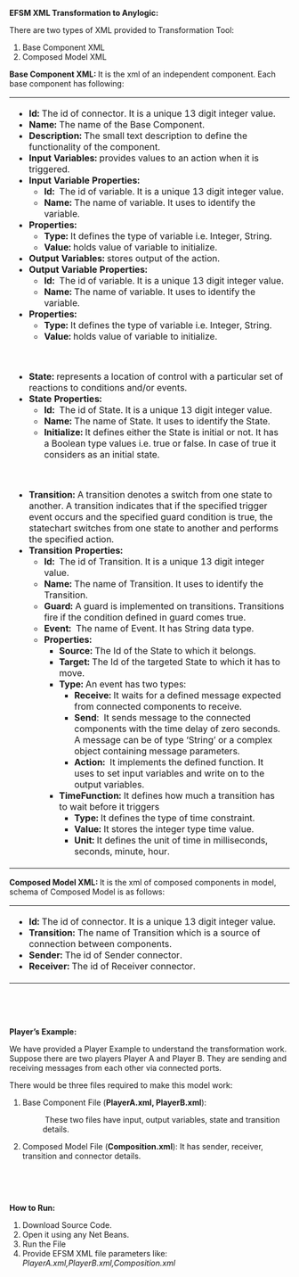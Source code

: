 <p><strong>EFSM XML Transformation to Anylogic:</strong></p>
<p>There are two types of XML provided to Transformation Tool:</p>
<ol>
<li>Base Component XML</li>
<li>Composed Model XML</li>
</ol>
<p><strong>Base Component XML: </strong>It is the xml of an independent component. Each base component has following:</p>
<table>
<tbody>
<tr>
<td width="573">
<ul>
<li><strong>Id: </strong>The id of connector. It is a unique 13 digit integer value.</li>
<li><strong>Name: </strong>The name of the Base Component.</li>
<li><strong>Description: </strong>The small text description to define the functionality of the component.</li>
<li><strong>Input Variables: </strong>provides values to an action when it is triggered.</li>
<li><strong>Input Variable Properties:</strong>
<ul>
<li><strong>Id: </strong>&nbsp;The id of variable. It is a unique 13 digit integer value.</li>
<li><strong>Name:</strong> The name of variable. It uses to identify the variable.</li>
</ul>
</li>
<li><strong>Properties:</strong>
<ul>
<li><strong>Type: </strong>It defines the type of variable i.e. Integer, String.</li>
<li><strong>Value: </strong>holds value of variable to initialize.</li>
</ul>
</li>
<li><strong>Output Variables: </strong>stores output of the action.</li>
<li><strong>Output Variable Properties:</strong>
<ul>
<li><strong>Id: </strong>&nbsp;The id of variable. It is a unique 13 digit integer value.</li>
<li><strong>Name:</strong> The name of variable. It uses to identify the variable.</li>
</ul>
</li>
<li><strong>Properties:</strong>
<ul>
<li><strong>Type: </strong>It defines the type of variable i.e. Integer, String.</li>
<li><strong>Value: </strong>holds value of variable to initialize.</li>
</ul>
</li>
</ul>
<p><strong>&nbsp;</strong></p>
<ul>
<li><strong>State: </strong>represents a location of control with a particular set of reactions to conditions and/or events.</li>
<li><strong>State Properties:</strong>
<ul>
<li><strong>Id: </strong>&nbsp;The id of State. It is a unique 13 digit integer value.</li>
<li><strong>Name:</strong> The name of State. It uses to identify the State.</li>
<li><strong>Initialize: </strong>It defines either the State is initial or not. It has a Boolean type values i.e. true or false. In case of true it considers as an initial state.</li>
</ul>
</li>
</ul>
<p><strong>&nbsp;</strong></p>
<ul>
<li><strong>Transition:</strong> A transition denotes a switch from one state to another. A transition indicates that if the specified trigger event occurs and the specified guard condition is true, the statechart switches from one state to another and performs the specified action.</li>
<li><strong>Transition Properties:</strong>
<ul>
<li><strong>Id: </strong>&nbsp;The id of Transition. It is a unique 13 digit integer value.</li>
<li><strong>Name:</strong> The name of Transition. It uses to identify the Transition.</li>
<li><strong>Guard: </strong>A guard is implemented on transitions. Transitions fire if the condition defined in guard comes true.</li>
<li><strong>Event:&nbsp; </strong>The name of Event. It has String data type.</li>
<li><strong>Properties:</strong>
<ul>
<li><strong>Source: </strong>The Id of the State to which it belongs.</li>
<li><strong>Target: </strong>The Id of the targeted State to which it has to move.</li>
<li><strong>Type: </strong>An event has two types:
<ul>
<li><strong>Receive: </strong>It waits for a defined message expected from connected components to receive.</li>
<li><strong>Send</strong>:&nbsp; It sends message to the connected components with the time delay of zero seconds. A message can be of type &lsquo;String&rsquo; or a complex object containing message parameters.</li>
<li><strong>Action: </strong>&nbsp;It implements the defined function. It uses to set input variables and write on to the output variables.</li>
</ul>
</li>
<li><strong>TimeFunction: </strong>It defines how much a transition has to wait before it triggers
<ul>
<li><strong>Type: </strong>It defines the type of time constraint.</li>
<li><strong>Value: </strong>It stores the integer type time value.</li>
<li><strong>Unit: </strong>It defines the unit of time in milliseconds, seconds, minute, hour.<strong>&nbsp;</strong></li>
</ul>
</li>
</ul>
</li>
</ul>
</li>
</ul>
</td>
</tr>
</tbody>
</table>
<p><strong>Composed Model XML: </strong>It is the xml of composed components in model, schema of Composed Model is as follows:</p>
<table>
<tbody>
<tr>
<td width="573">
<ul>
<li><strong>Id: </strong>The id of connector. It is a unique 13 digit integer value.</li>
<li><strong>Transition: </strong>The name of Transition which is a source of connection between components.</li>
<li><strong>Sender: </strong>The id of Sender connector.</li>
<li><strong>Receiver: </strong>The id of Receiver connector.&nbsp;</li>
</ul>
</td>
</tr>
</tbody>
</table>
<p>&nbsp;</p>
<p>&nbsp;</p>
<p><strong>Player&rsquo;s Example:</strong></p>
<p>We have provided a Player Example to understand the transformation work. Suppose there are two players Player A and Player B. They are sending and receiving messages from each other via connected ports.</p>
<p>There would be three files required to make this model work:</p>
<ol>
<li>Base Component File (<strong>PlayerA.xml, PlayerB.xml</strong>):</li>
</ol>
<p style="padding-left: 60px;">&nbsp;These two files have input, output variables, state and transition details.</p>
<ol start="2">
<li>Composed Model File (<strong>Composition.xml</strong>): It has sender, receiver, transition and connector details.</li>
</ol>
<p>&nbsp;</p>
<p>&nbsp;</p>
<p><strong>How to Run:</strong></p>
<ol>
<li>Download Source Code.</li>
<li>Open it using any Net Beans.</li>
<li>Run the File</li>
<li>Provide EFSM XML file parameters like: <em>PlayerA.xml,PlayerB.xml,Composition.xml</em></li>
</ol>
